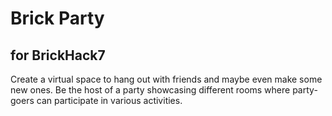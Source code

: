 # Brick Party
## for BrickHack7

Create a virtual space to hang out with friends and maybe even make some new ones. Be the host of a party showcasing different rooms where party-goers can participate in various activities.
